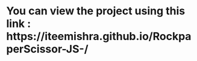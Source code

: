 <h1>You can view the project using this link : https://iteemishra.github.io/RockpaperScissor-JS-/</h1>
